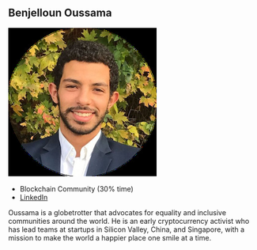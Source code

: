 ## Benjelloun Oussama

![benjelloun_oussama](img/benjelloun_oussama.jpg)

- Blockchain Community (30% time)
- [LinkedIn](https://www.linkedin.com/in/oussama-benjelloun-110b51128/)

Oussama is a globetrotter that advocates for equality and inclusive communities around the world. He is an early cryptocurrency activist who has lead teams at startups in Silicon Valley, China, and Singapore, with a mission to make the world a happier place one smile at a time.
